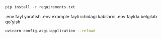 <!-- Install -->
```bash
pip install -r requirements.txt
```
<!-- Settings -->
.env fayl yaratish
.env.example fayli ichidagi kabilarni
.env faylda belgilab qo'yish

<!-- Run -->
```bash
uvicorn config.asgi:application --reload
```